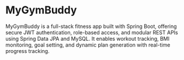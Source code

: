 # MyGymBuddy
MyGymBuddy is a full-stack fitness app built with Spring Boot, offering secure JWT authentication, role-based access, and modular REST APIs using Spring Data JPA and MySQL. It enables workout tracking, BMI monitoring, goal setting, and dynamic plan generation with real-time progress tracking.
